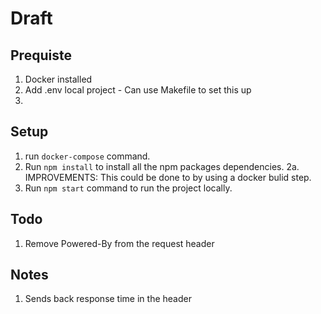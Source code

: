 # Draft 

## Prequiste
1. Docker installed
2. Add .env local project - Can use Makefile to set this up 
3. 


## Setup
1. run `docker-compose` command. 
2. Run `npm install` to install all the npm packages dependencies. 
2a. IMPROVEMENTS: This could be done to by using a docker bulid step. 
3. Run `npm start` command to run the project locally. 

## Todo
1. Remove Powered-By from the request header

## Notes
1. Sends back response time in the header
